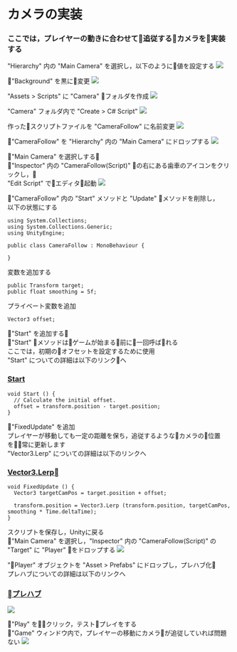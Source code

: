 # カメラの実装
### ここでは，プレイヤーの動きに合わせて追従するカメラを実装する

"Hierarchy" 内の "Main Camera" を選択し，以下のように値を設定する
<img src="../img/Camera-setup/camera-param-change.png">

"Background" を黒に変更
<img src="../img/Camera-setup/change-background-color.png">

"Assets > Scripts" に "Camera" フォルダを作成
<img src="../img/Camera-setup/create-camera-folder.png">

"Camera" フォルダ内で "Create > C# Script"
<img src="../img/Camera-setup/create-camera-file.png">

作ったスクリプトファイルを "CameraFollow" に名前変更
<img src="../img/Camera-setup/rename-cameraFollow.png">

"CameraFollow" を "Hierarchy" 内の "Main Camera" にドロップする
<img src="../img/Camera-setup/drop-camera-follow.png">

"Main Camera" を選択しする<br>
"Inspector" 内の "CameraFollow(Script)" の右にある歯車のアイコンをクリックし，<br>
"Edit Script" でエディタ起動
<img src="../img/Camera-setup/camera-follow-edit.png">

"CameraFollow" 内の "Start" メソッドと "Update" メソッドを削除し，<br>
以下の状態にする
```
using System.Collections;
using System.Collections.Generic;
using UnityEngine;

public class CameraFollow : MonoBehaviour {

}
```

変数を追加する
```
public Transform target;
public float smoothing = 5f;
```

プライベート変数を追加
```
Vector3 offset;
```

"Start" を追加する<br>
"Start" メソッドはゲームが始まる前に一回呼ばれる<br>
ここでは，初期のオフセットを設定するために使用<br>
"Start" についての詳細は以下のリンクへ
### [Start](https://docs.unity3d.com/jp/current/ScriptReference/MonoBehaviour.Start.html)
```
void Start () {
  // Calculate the initial offset.
  offset = transform.position - target.position;
}
```

"FixedUpdate" を追加<br>
プレイヤーが移動しても一定の距離を保ち，追従するようなカメラの位置を常に更新します<br>
"Vector3.Lerp" についての詳細は以下のリンクへ
### [Vector3.Lerp](https://docs.unity3d.com/jp/current/ScriptReference/Vector3.Lerp.html)
```
void FixedUpdate () {
  Vector3 targetCamPos = target.position + offset;

  transform.position = Vector3.Lerp (transform.position, targetCamPos, smoothing * Time.deltaTime);
}
```

スクリプトを保存し，Unityに戻る<br>
"Main Camera" を選択し，"Inspector" 内の "CameraFollow(Script)" の "Target" に "Player" をドロップする
<img src="../img/Camera-setup/drop-player-main-camera.png">

"Player" オブジェクトを "Asset > Prefabs" にドロップし，プレハブ化<br>
プレハブについての詳細は以下のリンクへ
### [プレハブ](https://docs.unity3d.com/ja/2017.3/Manual/Prefabs.html)
<img src="../img/Camera-setup/drop-player-prefabs.png">

"Play" をクリック，テストプレイをする<br>
"Game" ウィンドウ内で，プレイヤーの移動にカメラが追従していれば問題ない
<img src="../img/Camera-setup/play.png">